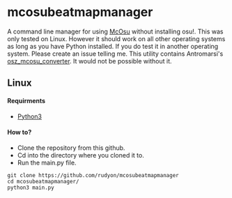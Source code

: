 # mcosubeatmapmanager
A command line manager for using [McOsu](https://github.com/McKay42/McOsu) without installing osu!.
This was only tested on Linux. However it should work on all other operating systems as long as you have Python installed.
If you do test it in another operating system. Please create an issue telling me.
This utility contains Antromarsi's [osz_mcosu_converter](https://github.com/antomarsi/osz_mcosu_converter).
It would not be possible without it.

## Linux
#### Requirments
- [Python3](https://www.python.org/)
#### How to?
- Clone the repository from this github.
- Cd into the directory where you cloned it to.
- Run the main.py file.
```
git clone https://github.com/rudyon/mcosubeatmapmanager
cd mcosubeatmapmanager/
python3 main.py
```
